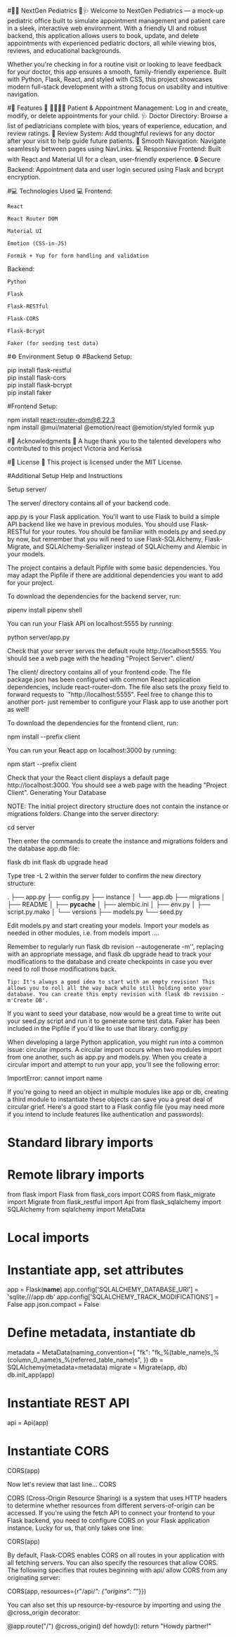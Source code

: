 #🏥👶 NextGen Pediatrics 🧸🩺
Welcome to NextGen Pediatrics — a mock-up pediatric office built to simulate appointment management and patient care in a sleek, interactive web environment. With a friendly UI and robust backend, this application allows users to book, update, and delete appointments with experienced pediatric doctors, all while viewing bios, reviews, and educational backgrounds.

Whether you're checking in for a routine visit or looking to leave feedback for your doctor, this app ensures a smooth, family-friendly experience. Built with Python, Flask, React, and styled with CSS, this project showcases modern full-stack development with a strong focus on usability and intuitive navigation.

#🎉 Features 🎉
👨‍👩‍👧‍👦 Patient & Appointment Management: Log in and create, modify, or delete appointments for your child.
🩺 Doctor Directory: Browse a list of pediatricians complete with bios, years of experience, education, and review ratings.
🌟 Review System: Add thoughtful reviews for any doctor after your visit to help guide future patients.
🧭 Smooth Navigation: Navigate seamlessly between pages using NavLinks.
💻 Responsive Frontend: Built with React and Material UI for a clean, user-friendly experience.
🔒 Secure Backend: Appointment data and user login secured using Flask and bcrypt encryption.

#💻 Technologies Used 💻
Frontend:

    React

    React Router DOM

    Material UI

    Emotion (CSS-in-JS)

    Formik + Yup for form handling and validation

Backend:

    Python

    Flask

    Flask-RESTful

    Flask-CORS

    Flask-Bcrypt

    Faker (for seeding test data)

#⚙️ Environment Setup ⚙️
#Backend Setup:

pip install flask-restful  
pip install flask-cors  
pip install flask-bcrypt  
pip install faker  

#Frontend Setup:

npm install react-router-dom@6.22.3  
npm install @mui/material @emotion/react @emotion/styled formik yup  


#🙏 Acknowledgments 🙏
A huge thank you to the talented developers who contributed to this project Victoria and Kerissa

#📜 License 📜
This project is licensed under the MIT License.




#Additional Setup Help and Instructions

Setup
server/

The server/ directory contains all of your backend code.

app.py is your Flask application. You'll want to use Flask to build a simple API backend like we have in previous modules. You should use Flask-RESTful for your routes. You should be familiar with models.py and seed.py by now, but remember that you will need to use Flask-SQLAlchemy, Flask-Migrate, and SQLAlchemy-Serializer instead of SQLAlchemy and Alembic in your models.

The project contains a default Pipfile with some basic dependencies. You may adapt the Pipfile if there are additional dependencies you want to add for your project.

To download the dependencies for the backend server, run:

pipenv install
pipenv shell

You can run your Flask API on localhost:5555 by running:

python server/app.py

Check that your server serves the default route http://localhost:5555. You should see a web page with the heading "Project Server".
client/

The client/ directory contains all of your frontend code. The file package.json has been configured with common React application dependencies, include react-router-dom. The file also sets the proxy field to forward requests to `"http://localhost:5555". Feel free to change this to another port- just remember to configure your Flask app to use another port as well!

To download the dependencies for the frontend client, run:

npm install --prefix client

You can run your React app on localhost:3000 by running:

npm start --prefix client

Check that your the React client displays a default page http://localhost:3000. You should see a web page with the heading "Project Client".
Generating Your Database

NOTE: The initial project directory structure does not contain the instance or migrations folders. Change into the server directory:

cd server

Then enter the commands to create the instance and migrations folders and the database app.db file:

flask db init
flask db upgrade head

Type tree -L 2 within the server folder to confirm the new directory structure:

.
├── app.py
├── config.py
├── instance
│   └── app.db
├── migrations
│   ├── README
│   ├── __pycache__
│   ├── alembic.ini
│   ├── env.py
│   ├── script.py.mako
│   └── versions
├── models.py
└── seed.py

Edit models.py and start creating your models. Import your models as needed in other modules, i.e. from models import ....

Remember to regularly run flask db revision --autogenerate -m'<descriptive message>', replacing <descriptive message> with an appropriate message, and flask db upgrade head to track your modifications to the database and create checkpoints in case you ever need to roll those modifications back.

    Tip: It's always a good idea to start with an empty revision! This allows you to roll all the way back while still holding onto your database. You can create this empty revision with flask db revision -m'Create DB'.

If you want to seed your database, now would be a great time to write out your seed.py script and run it to generate some test data. Faker has been included in the Pipfile if you'd like to use that library.
config.py

When developing a large Python application, you might run into a common issue: circular imports. A circular import occurs when two modules import from one another, such as app.py and models.py. When you create a circular import and attempt to run your app, you'll see the following error:

ImportError: cannot import name

If you're going to need an object in multiple modules like app or db, creating a third module to instantiate these objects can save you a great deal of circular grief. Here's a good start to a Flask config file (you may need more if you intend to include features like authentication and passwords):

# Standard library imports

# Remote library imports
from flask import Flask
from flask_cors import CORS
from flask_migrate import Migrate
from flask_restful import Api
from flask_sqlalchemy import SQLAlchemy
from sqlalchemy import MetaData

# Local imports

# Instantiate app, set attributes
app = Flask(__name__)
app.config['SQLALCHEMY_DATABASE_URI'] = 'sqlite:///app.db'
app.config['SQLALCHEMY_TRACK_MODIFICATIONS'] = False
app.json.compact = False

# Define metadata, instantiate db
metadata = MetaData(naming_convention={
    "fk": "fk_%(table_name)s_%(column_0_name)s_%(referred_table_name)s",
})
db = SQLAlchemy(metadata=metadata)
migrate = Migrate(app, db)
db.init_app(app)

# Instantiate REST API
api = Api(app)

# Instantiate CORS
CORS(app)

Now let's review that last line...
CORS

CORS (Cross-Origin Resource Sharing) is a system that uses HTTP headers to determine whether resources from different servers-of-origin can be accessed. If you're using the fetch API to connect your frontend to your Flask backend, you need to configure CORS on your Flask application instance. Lucky for us, that only takes one line:

CORS(app)

By default, Flask-CORS enables CORS on all routes in your application with all fetching servers. You can also specify the resources that allow CORS. The following specifies that routes beginning with api/ allow CORS from any originating server:

CORS(app, resources={r"/api/*": {"origins": "*"}})

You can also set this up resource-by-resource by importing and using the @cross_origin decorator:

@app.route("/")
@cross_origin()
def howdy():
  return "Howdy partner!"